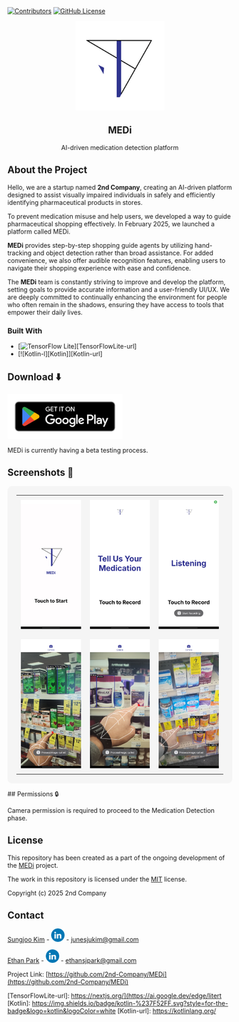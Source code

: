 [![Contributors][contributors-shield]][contributors-url]
[![GitHub License][license-shield]][license-url]



<div align="center">
  <img src="./doc/Icon/logo.jpeg" alt="MEDi Logo" width="200">
</div>
<div align="center">
  <h2>MEDi</h2>
</div>
<p align="center">AI-driven medication detection platform</p>

## About the Project
Hello, we are a startup named **2nd Company**, creating an AI-driven platform designed to assist visually impaired individuals in safely and efficiently identifying pharmaceutical products in stores.

To prevent medication misuse and help users, we developed a way to guide pharmaceutical shopping effectively. In February 2025, we launched a platform called MEDi. 

**MEDi** provides step-by-step shopping guide agents by utilizing hand-tracking and object detection rather than broad assistance. For added convenience, we also offer audible recognition features, enabling users to navigate their shopping experience with ease and confidence.

The **MEDi**  team is constantly striving to improve and develop the platform, setting goals to provide accurate information and a user-friendly UI/UX. We are deeply committed to continually enhancing the environment for people who often remain in the shadows, ensuring they have access to tools that empower their daily lives.

### Built With
* [![TensorFlow Lite][TensorFlow]][TensorFlowLite-url]
* [![Kotlin-l][Kotlin]][Kotlin-url]

## Download ⬇️
[<img alt="Get it on Google Play" height="100" src="./doc/googleplay.png">](https://play.google.com/apps/testing/com.MedI)

MEDi is currently having a beta testing process.


## Screenshots 📱
<table align="center" style="background-color: #f5f5f5; padding: 20px; border-radius: 10px;">
  <tr>
    <td align="center" style="padding: 10px;">
      <img src="./doc/Photo/Screenshot1.jpeg" alt="Screenshot 1" width="250">
    </td>
    <td align="center" style="padding: 10px;">
      <img src="./doc/Photo/Screenshot2.jpeg" alt="Screenshot 2" width="250">
    </td>
    <td align="center" style="padding: 10px;">
      <img src="./doc/Photo/Screenshot3.jpeg" alt="Screenshot 3" width="250">
    </td>
  </tr>
  <tr>
    <td align="center" style="padding: 10px;">
      <img src="./doc/Photo/Screenshot4.jpeg" alt="Screenshot 4" width="250">
    </td>
    <td align="center" style="padding: 10px;">
      <img src="./doc/Photo/Screenshot5.jpeg" alt="Screenshot 5" width="250">
    </td>
    <td align="center" style="padding: 10px;">
      <img src="./doc/Photo/Screenshot6.jpeg" alt="Screenshot 6" width="250">
    </td>
  </tr>
</table>
<!-- PERMISSIONS -->
## Permissions 🔒

Camera permission is required to proceed to the Medication Detection phase.


## License
This repository has been created as a part of the ongoing development of the [MEDi](https://github.com/2nd-Company/MEDi) project.

The work in this repository is licensed under the [MIT](https://github.com/2nd-Company/MEDi/blob/main/LICENSE) license.

Copyright (c) 2025 2nd Company


<!-- CONTACT -->
## Contact

[Sungjoo Kim](https://github.com/junesjukim) - [<img src="./doc/Icon/Linkedin.png" alt="LinkedIn" width="30">](https://www.linkedin.com/in/sungjoo-kim-june777) - junesjukim@gmail.com

[Ethan Park](https://github.com/ethansjpark) - [<img src="./doc/Icon/Linkedin.png" alt="LinkedIn" width="30">](https://www.linkedin.com/in/esjp/) - ethansjpark@gmail.com

Project Link: [https://github.com/2nd-Company/MEDi](https://github.com/2nd-Company/MEDi)

<!-- MARKDOWN LINKS & IMAGES -->
<!-- https://www.markdownguide.org/basic-syntax/#reference-style-links -->
[contributors-shield]: https://img.shields.io/github/contributors/2nd-Company/MEDi?style=for-the-badge&color=green
[contributors-url]: https://github.com/2nd-Company/MEDi/contributors
[license-shield]: https://img.shields.io/github/license/2nd-Company/Medi?style=for-the-badge
[license-url]: https://github.com/2nd-Company/MEDi/blob/main/LICENSE 
[linkedin-shield]: ./doc/Icon/Linkedin.png
[github-surl]: https://github.com/junesjukim
[github-eurl]: https://github.com/ethansjpark
[linkedin-surl]: https://www.linkedin.com/in/sungjoo-kim-june777
[linkedin-eurl]: https://www.linkedin.com/in/esjp/
[TensorFlow]: https://img.shields.io/badge/TensorFlow-%23FF6F00.svg?style=for-the-badge&logo=TensorFlow&logoColor=white
[TensorFlowLite-url]: https://nextjs.org/](https://ai.google.dev/edge/litert
[Kotlin]: https://img.shields.io/badge/kotlin-%237F52FF.svg?style=for-the-badge&logo=kotlin&logoColor=white
[Kotlin-url]: https://kotlinlang.org/
